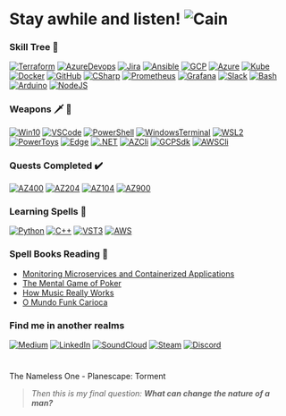 # Stay awhile and listen! ![Cain](https://strepo.blob.core.windows.net/github/cain.gif)

### Skill Tree 🌲
[![Terraform](https://strepo.blob.core.windows.net/github/terraform_32.png)](https://www.terraform.io/ "Terraform")
[![AzureDevops](https://strepo.blob.core.windows.net/github/azuredevops.png)](https://azure.microsoft.com/services/devops/ "Azure Devops")
[![Jira](https://strepo.blob.core.windows.net/github/jira.png)](https://www.atlassian.com/software/jira "Jira")
[![Ansible](https://strepo.blob.core.windows.net/github/ansible.png)](https://www.ansible.com/ "Ansible")
[![GCP](https://strepo.blob.core.windows.net/github/gcp.png)](https://cloud.google.com/ "Google Cloud Plataform")
[![Azure](https://strepo.blob.core.windows.net/github/azure.png)](https://azure.microsoft.com/ "Microsoft Azure")
[![Kube](https://strepo.blob.core.windows.net/github/kube.png)](https://kubernetes.io/ "Kubernetes")
[![Docker](https://strepo.blob.core.windows.net/github/docker.png)](https://www.docker.com/ "Docker")
[![GitHub](https://strepo.blob.core.windows.net/github/github.png)](https://github.com/ "GitHub")
[![CSharp](https://strepo.blob.core.windows.net/github/csharp.png)](https://docs.microsoft.com/en-us/dotnet/csharp/ "C#")
[![Prometheus](https://strepo.blob.core.windows.net/github/prometheus.png)](https://prometheus.io/ "Prometheus")
[![Grafana](https://strepo.blob.core.windows.net/github/grafana.png)](https://grafana.com/ "Grafana")
[![Slack](https://strepo.blob.core.windows.net/github/slack.png)](https://slack.com/ "Slack")
[![Bash](https://strepo.blob.core.windows.net/github/bash.png)](https://www.gnu.org/software/bash/ "Bash")
[![Arduino](https://strepo.blob.core.windows.net/github/arduino.png)](https://www.arduino.cc/ "Arduino")
[![NodeJS](https://strepo.blob.core.windows.net/github/nodejs.png)](https://nodejs.org/ "NodeJS")


### Weapons :dagger: :bow_and_arrow:
[![Win10](https://strepo.blob.core.windows.net/github/win10.png)](https://www.microsoft.com/windows/ "Windows 10")
[![VSCode](https://strepo.blob.core.windows.net/github/vscode.png)](https://code.visualstudio.com/ "Visual Studio Code")
[![PowerShell](https://strepo.blob.core.windows.net/github/pwsh.png)](https://github.com/PowerShell/PowerShell "PowerShell Core")
[![WindowsTerminal](https://strepo.blob.core.windows.net/github/wt.png)](https://github.com/microsoft/terminal "Windows Terminal")
[![WSL2](https://strepo.blob.core.windows.net/github/ubuntu.png)](https://www.terraform.io/ "Ubuntu WSL2")
[![PowerToys](https://strepo.blob.core.windows.net/github/powertoys.png)](https://github.com/microsoft/PowerToys "PowerToys")
[![Edge](https://strepo.blob.core.windows.net/github/edge.png)](https://www.microsoft.com/edge "Edge")
[![.NET](https://strepo.blob.core.windows.net/github/dotnet1.png)](https://dotnet.microsoft.com/ ".NET")
[![AZCli](https://strepo.blob.core.windows.net/github/azure.png)](https://docs.microsoft.com/en-us/cli/azure/install-azure-cli "Azure CLI")
[![GCPSdk](https://strepo.blob.core.windows.net/github/gcp.png)](https://cloud.google.com/sdk/docs/install "Google Cloud SDK")
[![AWSCli](https://strepo.blob.core.windows.net/github/aws.png)](https://aws.amazon.com/cli/ "AWS CLI")

### Quests Completed :heavy_check_mark:	
[![AZ400](https://strepo.blob.core.windows.net/github/az400_60.png)](https://www.youracclaim.com/badges/fa07fc2b-ca74-42fe-86ca-7c990b164e5a/public_url "DevOps Engineer Expert")
[![AZ204](https://strepo.blob.core.windows.net/github/az204_60.png)](https://www.youracclaim.com/badges/5c6b12c2-2f39-45e5-a36b-f24dead4f560/public_url "Azure Developer Associate")
[![AZ104](https://strepo.blob.core.windows.net/github/az104_60.png)](https://www.youracclaim.com/badges/fbedc559-dd6e-41b2-ab04-56e2bb6ac855/public_url "Azure Administrator Associate")
[![AZ900](https://strepo.blob.core.windows.net/github/az900_60.png)](https://www.youracclaim.com/badges/b6b40f74-2984-440e-8685-65835ca2c8f1/public_url "Azure Fundamentals")

### Learning Spells :scroll:
[![Python](https://strepo.blob.core.windows.net/github/python.png)](https://www.python.org/ "Python")
[![C++](https://strepo.blob.core.windows.net/github/cpp.png)](https://isocpp.org/ "C++")
[![VST3](https://strepo.blob.core.windows.net/github/vst3.png)](https://steinbergmedia.github.io/vst3_doc/vstsdk/index.html "VST3")
[![AWS](https://strepo.blob.core.windows.net/github/aws.png)](https://aws.amazon.com/ "AWS")

### Spell Books Reading 📖
 * [Monitoring Microservices and Containerized Applications](https://www.amazon.com.br/Monitoring-Microservices-Containerized-Applications-Configuration-ebook/dp/B08KHRGGK1/ref=sr_1_1?__mk_pt_BR=%C3%85M%C3%85%C5%BD%C3%95%C3%91&dchild=1&keywords=monitoring+microservices&qid=1610265267&sr=8-1)
 * [The Mental Game of Poker](https://www.amazon.com.br/Mental-Game-Poker-Strategies-Confidence/dp/0615436137/ref=sr_1_1?__mk_pt_BR=%C3%85M%C3%85%C5%BD%C3%95%C3%91&dchild=1&keywords=the+mental+game+of+poker&qid=1610265081&sr=8-1)
  * [How Music Really Works](https://www.howmusicreallyworks.com/)
 * [O Mundo Funk Carioca](https://www.amazon.com.br/mundo-funk-carioca-Antropologia-social-ebook/dp/B00JIWCPTU/ref=sr_1_1?__mk_pt_BR=%C3%85M%C3%85%C5%BD%C3%95%C3%91&dchild=1&keywords=o+mundo+funk+carioca&qid=1610265209&sr=8-1)

### Find me in another realms
[![Medium](https://strepo.blob.core.windows.net/github/medium.png)](https://medium.com/@laversari "Medium")
[![LinkedIn](https://strepo.blob.core.windows.net/github/linkedin.png)](https://www.linkedin.com/in/laversari/ "LinkedIn")
[![SoundCloud](https://strepo.blob.core.windows.net/github/soundcloud1.png)](https://soundcloud.com/laversari "SoundCloud")
[![Steam](https://strepo.blob.core.windows.net/github/steam.png)](https://steamcommunity.com/id/laversari "Steam")
[![Discord](https://strepo.blob.core.windows.net/github/discord1.png)](https://discordapp.com/users/121978780364308481 "Discord")


#
The Nameless One - Planescape: Torment
> _Then this is my final question: **What can change the nature of a man?**_
